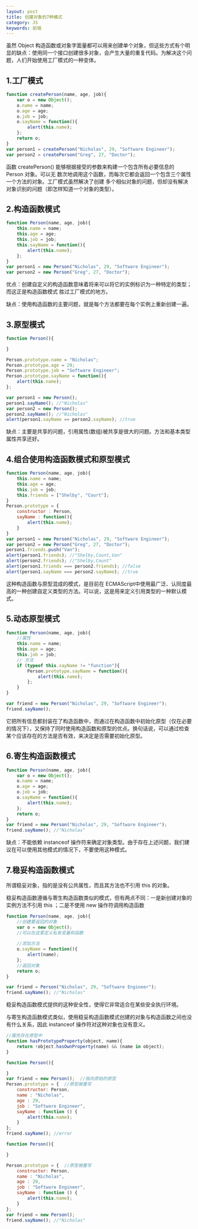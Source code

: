 ```yaml
---
layout: post
title: 创建对象的7种模式
category: JS
keywords: 前端
---
```


虽然 Object 构造函数或对象字面量都可以用来创建单个对象，但这些方式有个明显的缺点：使用同一个接口创建很多对象，会产生大量的重复代码。为解决这个问题，人们开始使用工厂模式的一种变体。

## 1.工厂模式
```js
function createPerson(name, age, job){
    var o = new Object();
    o.name = name;
    o.age = age;
    o.job = job;
    o.sayName = function(){
        alert(this.name);
    };
    return o;
}
var person1 = createPerson("Nicholas", 29, "Software Engineer");
var person2 = createPerson("Greg", 27, "Doctor");
```
函数 createPerson() 能够根据接受的参数来构建一个包含所有必要信息的 Person 对象。可以无
数次地调用这个函数，而每次它都会返回一个包含三个属性一个方法的对象。工厂模式虽然解决了创建
多个相似对象的问题，但却没有解决对象识别的问题（即怎样知道一个对象的类型）。


## 2.构造函数模式
```js
function Person(name, age, job){
    this.name = name;
    this.age = age;
    this.job = job;
    this.sayName = function(){
        alert(this.name);
    };
}
var person1 = new Person("Nicholas", 29, "Software Engineer");
var person2 = new Person("Greg", 27, "Doctor");
```
优点：创建自定义的构造函数意味着将来可以将它的实例标识为一种特定的类型；而这正是构造函数模式
胜过工厂模式的地方。

缺点：使用构造函数的主要问题，就是每个方法都要在每个实例上重新创建一遍。

## 3.原型模式
```js
function Person(){

}

Person.prototype.name = "Nicholas";
Person.prototype.age = 29;
Person.prototype.job = "Software Engineer";
Person.prototype.sayName = function(){
    alert(this.name);
};

var person1 = new Person();
person1.sayName(); //"Nicholas"
var person2 = new Person();
person2.sayName(); //"Nicholas"
alert(person1.sayName == person2.sayName); //true
```
缺点：主要是共享的问题，引用属性(数组)被共享是很大的问题。方法和基本类型属性共享还好。

## 4.组合使用构造函数模式和原型模式
```js
function Person(name, age, job){
    this.name = name;
    this.age = age;
    this.job = job;
    this.friends = ["Shelby", "Court"];
}
Person.prototype = {
    constructor : Person,
    sayName : function(){
        alert(this.name);
    }
}
var person1 = new Person("Nicholas", 29, "Software Engineer");
var person2 = new Person("Greg", 27, "Doctor");
person1.friends.push("Van");
alert(person1.friends); //"Shelby,Count,Van"
alert(person2.friends); //"Shelby,Count"
alert(person1.friends === person2.friends); //false
alert(person1.sayName === person2.sayName); //true
```
这种构造函数与原型混成的模式，是目前在 ECMAScript中使用最广泛、认同度最高的一种创建自定义类型的方法。可以说，这是用来定义引用类型的一种默认模式。

## 5.动态原型模式
```js
function Person(name, age, job){
    //属性
    this.name = name;
    this.age = age;
    this.job = job;
    // 方法
    if (typeof this.sayName != "function"){
        Person.prototype.sayName = function(){
            alert(this.name);
        };
    }
}

var friend = new Person("Nicholas", 29, "Software Engineer");
friend.sayName();
```
它把所有信息都封装在了构造函数中，而通过在构造函数中初始化原型（仅在必要的情况下），又保持了同时使用构造函数和原型的优点。换句话说，可以通过检查某个应该存在的方法是否有效，来决定是否需要初始化原型。

## 6.寄生构造函数模式
```js
function Person(name, age, job){
    var o = new Object();
    o.name = name;
    o.age = age;
    o.job = job;
    o.sayName = function(){
        alert(this.name);
    };
    return o;
}
var friend = new Person("Nicholas", 29, "Software Engineer");
friend.sayName(); //"Nicholas"
```

缺点：不能依赖 instanceof 操作符来确定对象类型。由于存在上述问题，我们建议在可以使用其他模式的情况下，不要使用这种模式。

## 7.稳妥构造函数模式
所谓稳妥对象，指的是没有公共属性，而且其方法也不引用 this 的对象。

稳妥构造函数遵循与寄生构造函数类似的模式，但有两点不同：一是新创建对象的实例方法不引用 this ；二是不使用 new 操作符调用构造函数
```js
function Person(name, age, job){
    //创建要返回的对象
    var o = new Object();
    //可以在这里定义私有变量和函数
    
    //添加方法
    o.sayName = function(){
        alert(name);
    };
    //返回对象
    return o;
}

var friend = Person("Nicholas", 29, "Software Engineer");
friend.sayName(); //"Nicholas"
```
稳妥构造函数模式提供的这种安全性，使得它非常适合在某些安全执行环境。

与寄生构造函数模式类似，使用稳妥构造函数模式创建的对象与构造函数之间也没有什么关系，因此 instanceof 操作符对这种对象也没有意义。


```js
//属性存在原型中
function hasPrototypeProperty(object, name){
    return !object.hasOwnProperty(name) && (name in object);
}
```

```js
function Person(){

}
var friend = new Person();  //指向原始的原型
Person.prototype = {  //原型被重写
    constructor: Person,
    name : "Nicholas",
    age : 29,
    job : "Software Engineer",
    sayName : function () {
        alert(this.name);
    }
};
friend.sayName(); //error

function Person(){

}

Person.prototype = {  //原型被重写
    constructor: Person,
    name : "Nicholas",
    age : 29,
    job : "Software Engineer",
    sayName : function () {
        alert(this.name);
    }
};
var friend = new Person();  
friend.sayName(); //"Nicholas"
```

